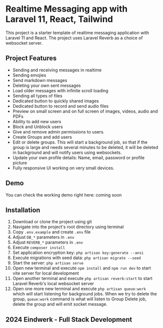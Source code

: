 # Realtime Messaging app with Laravel 11, React, Tailwind

This project is a starter template of realtime messaging application with Laravel 11 and React. 
The project uses Laravel Reverb as a choice of websocket server.

## Project Features

- Sending and receiving messages in realtime
- Sending emojies
- Send markdown messages
- Deleting your own sent messages
- Load older messages with infinite scroll loading
- Sending all types of files
- Dedicated button to quickly shared images
- Dedicated button to record and send audio files
- Preview on small screen and on full screen of images, videos, audio and PDFs
- Ability to add new users
- Block and Unblock users
- Give and remove admin permissions to users.
- Create Groups and add users
- Edit or delete groups. This will start a background job, so that if the group is large and needs several minutes to be deleted,
  it will be deleted in background and will notify users using websockets.
- Update your own profile details: Name, email, password or profile picture
- Fully responsive UI working on very small devices.

## Demo
You can check the working demo right here: coming soon


## Installation
1. Download or clone the project using git
1. Navigate into the project's root directory using terminal
1. Copy `.env.example` and create `.env` file
1. Adjust `DB_*` parameters in `.env`
1. Adjust `REVERB_*` parameters in `.env`
1. Execute `composer install`
1. Set application encryption key: `php artisan key:generate --ansi`
1. Execute migrations with seed data: `php artisan migrate --seed`
1. Start the server: `php artisan serve`
1. Open new terminal and execute `npm install` and `npm run dev` to start vite server for local development
1. Open another terminal and execute `php artisan reverb:start` to start Laravel Reverb's local websocket server
1. Open one more new terminal and execute `php artisan queue:work` which will start listening for background jobs.
   When we try to delete the group, `queue:work` command is what will listen to Group Delete job, delete the group and will emit socket message.


## 2024 Eindwerk - Full Stack Development
